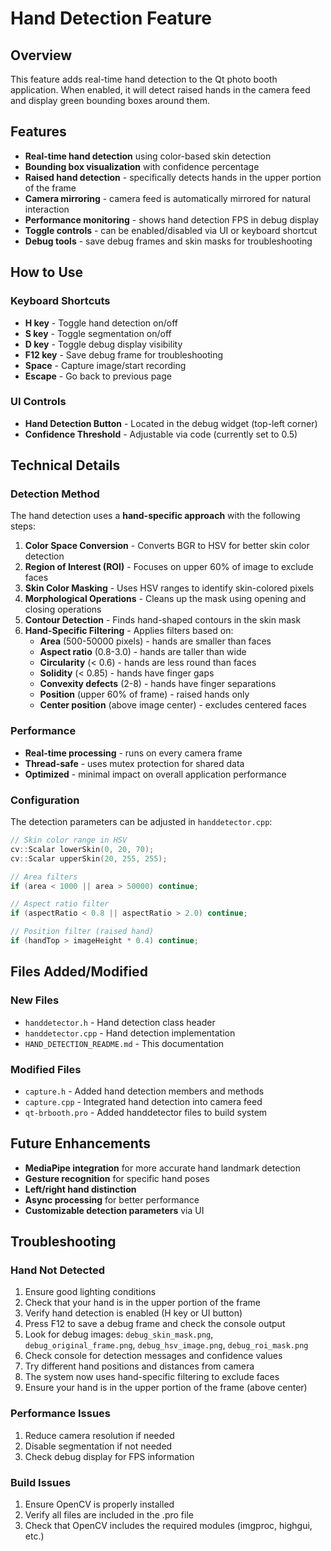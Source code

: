 # Hand Detection Feature

## Overview
This feature adds real-time hand detection to the Qt photo booth application. When enabled, it will detect raised hands in the camera feed and display green bounding boxes around them.

## Features
- **Real-time hand detection** using color-based skin detection
- **Bounding box visualization** with confidence percentage
- **Raised hand detection** - specifically detects hands in the upper portion of the frame
- **Camera mirroring** - camera feed is automatically mirrored for natural interaction
- **Performance monitoring** - shows hand detection FPS in debug display
- **Toggle controls** - can be enabled/disabled via UI or keyboard shortcut
- **Debug tools** - save debug frames and skin masks for troubleshooting

## How to Use

### Keyboard Shortcuts
- **H key** - Toggle hand detection on/off
- **S key** - Toggle segmentation on/off
- **D key** - Toggle debug display visibility
- **F12 key** - Save debug frame for troubleshooting
- **Space** - Capture image/start recording
- **Escape** - Go back to previous page

### UI Controls
- **Hand Detection Button** - Located in the debug widget (top-left corner)
- **Confidence Threshold** - Adjustable via code (currently set to 0.5)

## Technical Details

### Detection Method
The hand detection uses a **hand-specific approach** with the following steps:

1. **Color Space Conversion** - Converts BGR to HSV for better skin color detection
2. **Region of Interest (ROI)** - Focuses on upper 60% of image to exclude faces
3. **Skin Color Masking** - Uses HSV ranges to identify skin-colored pixels
4. **Morphological Operations** - Cleans up the mask using opening and closing operations
5. **Contour Detection** - Finds hand-shaped contours in the skin mask
6. **Hand-Specific Filtering** - Applies filters based on:
   - **Area** (500-50000 pixels) - hands are smaller than faces
   - **Aspect ratio** (0.8-3.0) - hands are taller than wide
   - **Circularity** (< 0.6) - hands are less round than faces
   - **Solidity** (< 0.85) - hands have finger gaps
   - **Convexity defects** (2-8) - hands have finger separations
   - **Position** (upper 60% of frame) - raised hands only
   - **Center position** (above image center) - excludes centered faces

### Performance
- **Real-time processing** - runs on every camera frame
- **Thread-safe** - uses mutex protection for shared data
- **Optimized** - minimal impact on overall application performance

### Configuration
The detection parameters can be adjusted in `handdetector.cpp`:

```cpp
// Skin color range in HSV
cv::Scalar lowerSkin(0, 20, 70);
cv::Scalar upperSkin(20, 255, 255);

// Area filters
if (area < 1000 || area > 50000) continue;

// Aspect ratio filter
if (aspectRatio < 0.8 || aspectRatio > 2.0) continue;

// Position filter (raised hand)
if (handTop > imageHeight * 0.4) continue;
```

## Files Added/Modified

### New Files
- `handdetector.h` - Hand detection class header
- `handdetector.cpp` - Hand detection implementation
- `HAND_DETECTION_README.md` - This documentation

### Modified Files
- `capture.h` - Added hand detection members and methods
- `capture.cpp` - Integrated hand detection into camera feed
- `qt-brbooth.pro` - Added handdetector files to build system

## Future Enhancements
- **MediaPipe integration** for more accurate hand landmark detection
- **Gesture recognition** for specific hand poses
- **Left/right hand distinction**
- **Async processing** for better performance
- **Customizable detection parameters** via UI

## Troubleshooting

### Hand Not Detected
1. Ensure good lighting conditions
2. Check that your hand is in the upper portion of the frame
3. Verify hand detection is enabled (H key or UI button)
4. Press F12 to save a debug frame and check the console output
5. Look for debug images: `debug_skin_mask.png`, `debug_original_frame.png`, `debug_hsv_image.png`, `debug_roi_mask.png`
6. Check console for detection messages and confidence values
7. Try different hand positions and distances from camera
8. The system now uses hand-specific filtering to exclude faces
9. Ensure your hand is in the upper portion of the frame (above center)

### Performance Issues
1. Reduce camera resolution if needed
2. Disable segmentation if not needed
3. Check debug display for FPS information

### Build Issues
1. Ensure OpenCV is properly installed
2. Verify all files are included in the .pro file
3. Check that OpenCV includes the required modules (imgproc, highgui, etc.)
